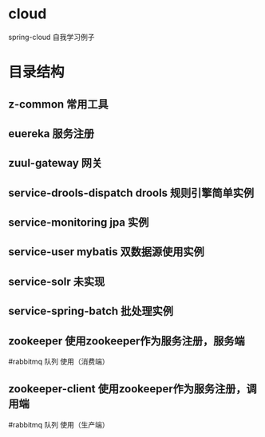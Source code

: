 # cloud
spring-cloud 自我学习例子

# 目录结构
## z-common 常用工具

## euereka 服务注册
## zuul-gateway 网关

## service-drools-dispatch drools 规则引擎简单实例
## service-monitoring jpa 实例
## service-user mybatis 双数据源使用实例

## service-solr 未实现
## service-spring-batch 批处理实例

## zookeeper 使用zookeeper作为服务注册，服务端  
#rabbitmq 队列 使用（消费端）
## zookeeper-client 使用zookeeper作为服务注册，调用端   
#rabbitmq 队列 使用（生产端）



